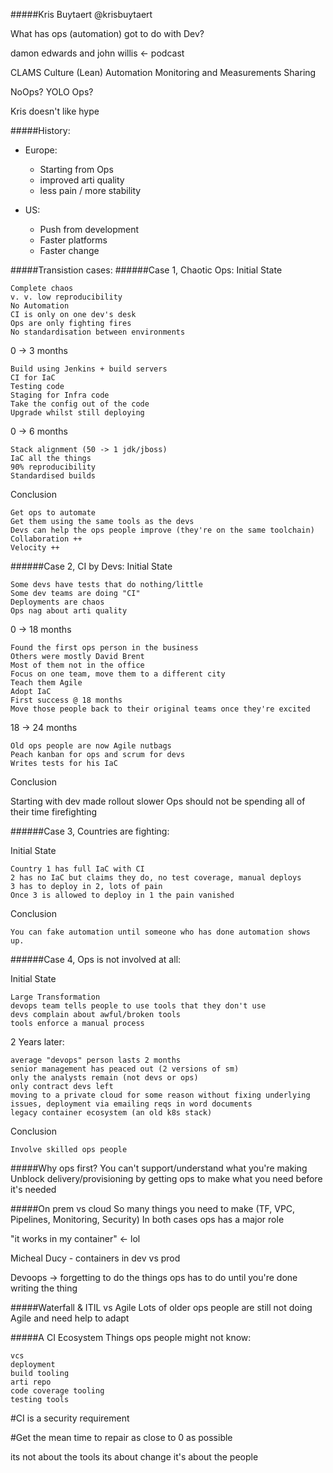 #####Kris Buytaert
@krisbuytaert

What has ops (automation) got to do with Dev?

damon edwards and john willis <- podcast

CLAMS
Culture
(Lean)
Automation
Monitoring and Measurements
Sharing

NoOps? YOLO Ops?

Kris doesn't like hype

#####History:

*   Europe:
    *   Starting from  Ops
    *   improved arti quality
    *   less pain / more stability

*   US:
    *   Push from development
    *   Faster platforms
    *   Faster change

#####Transistion cases:
######Case 1, Chaotic Ops:
Initial State

    Complete chaos
    v. v. low reproducibility
    No Automation
    CI is only on one dev's desk
    Ops are only fighting fires
    No standardisation between environments

0 -> 3 months

    Build using Jenkins + build servers
    CI for IaC
    Testing code
    Staging for Infra code
    Take the config out of the code
    Upgrade whilst still deploying

0 -> 6 months

    Stack alignment (50 -> 1 jdk/jboss)
    IaC all the things
    90% reproducibility
    Standardised builds

Conclusion

    Get ops to automate
    Get them using the same tools as the devs
    Devs can help the ops people improve (they're on the same toolchain)
    Collaboration ++
    Velocity ++

######Case 2, CI by Devs:
Initial State

    Some devs have tests that do nothing/little
    Some dev teams are doing "CI"
    Deployments are chaos
    Ops nag about arti quality

0 -> 18 months

    Found the first ops person in the business
    Others were mostly David Brent
    Most of them not in the office
    Focus on one team, move them to a different city
    Teach them Agile
    Adopt IaC
    First success @ 18 months
    Move those people back to their original teams once they're excited

18 -> 24 months

    Old ops people are now Agile nutbags
    Peach kanban for ops and scrum for devs
    Writes tests for his IaC

Conclusion

   Starting with dev made rollout slower
   Ops should not be spending all of their time firefighting

######Case 3, Countries are fighting:

Initial State

    Country 1 has full IaC with CI
    2 has no IaC but claims they do, no test coverage, manual deploys
    3 has to deploy in 2, lots of pain
    Once 3 is allowed to deploy in 1 the pain vanished

Conclusion

    You can fake automation until someone who has done automation shows up.

######Case 4, Ops is not involved at all:

Initial State

    Large Transformation
    devops team tells people to use tools that they don't use
    devs complain about awful/broken tools
    tools enforce a manual process

2 Years later:

    average "devops" person lasts 2 months
    senior management has peaced out (2 versions of sm)
    only the analysts remain (not devs or ops)
    only contract devs left
    moving to a private cloud for some reason without fixing underlying issues, deployment via emailing reqs in word documents
    legacy container ecosystem (an old k8s stack)

Conclusion

    Involve skilled ops people

#####Why ops first?
You can't support/understand what you're making
Unblock delivery/provisioning by getting ops to make what you need before it's needed

#####On prem vs cloud
So many things you need to make (TF, VPC, Pipelines, Monitoring, Security)
In both cases ops has a major role

"it works in my container" <- lol

Micheal Ducy - containers in dev vs prod

Devoops -> forgetting to do the things ops has to do until you're done writing the thing

#####Waterfall & ITIL vs Agile
Lots of older ops people are still not doing Agile and need help to adapt

#####A CI Ecosystem
Things ops people might not know:

    vcs
    deployment
    build tooling
    arti repo
    code coverage tooling
    testing tools

#CI is a security requirement

#Get the mean time to repair as close to 0 as possible

its not about the tools
its about change
it's about the people
